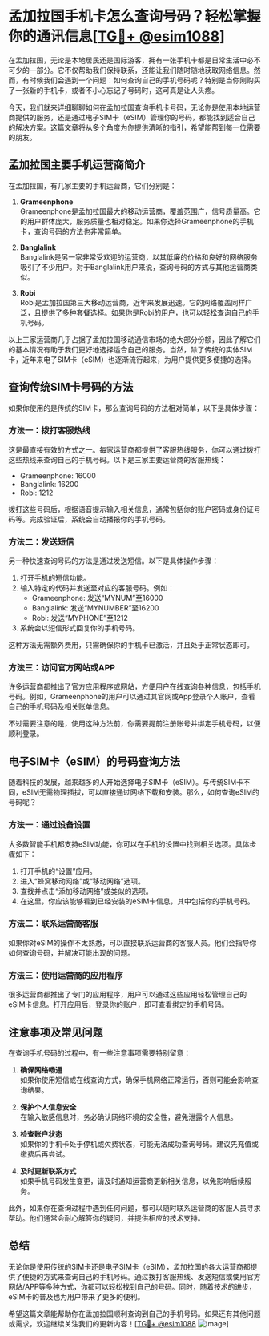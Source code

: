 # 孟加拉国手机卡怎么查询号码？轻松掌握你的通讯信息[[TG💪+ @esim1088](https://t.me/s/esim1088)]

在孟加拉国，无论是本地居民还是国际游客，拥有一张手机卡都是日常生活中必不可少的一部分。它不仅帮助我们保持联系，还能让我们随时随地获取网络信息。然而，有时候我们会遇到一个问题：如何查询自己的手机号码呢？特别是当你刚购买了一张新的手机卡，或者不小心忘记了号码时，这可真是让人头疼。

今天，我们就来详细聊聊如何在孟加拉国查询手机卡号码，无论你是使用本地运营商提供的服务，还是通过电子SIM卡（eSIM）管理你的号码，都能找到适合自己的解决方案。这篇文章将从多个角度为你提供清晰的指引，希望能帮到每一位需要的朋友。

## 孟加拉国主要手机运营商简介

在孟加拉国，有几家主要的手机运营商，它们分别是：

1. **Grameenphone**  
   Grameenphone是孟加拉国最大的移动运营商，覆盖范围广，信号质量高。它的用户群体庞大，服务质量也相对稳定。如果你选择Grameenphone的手机卡，查询号码的方法也非常简单。

2. **Banglalink**  
   Banglalink是另一家非常受欢迎的运营商，以其低廉的价格和良好的网络服务吸引了不少用户。对于Banglalink用户来说，查询号码的方式与其他运营商类似。

3. **Robi**  
   Robi是孟加拉国第三大移动运营商，近年来发展迅速。它的网络覆盖同样广泛，且提供了多种套餐选择。如果你是Robi的用户，也可以轻松查询自己的手机号码。

以上三家运营商几乎占据了孟加拉国移动通信市场的绝大部分份额，因此了解它们的基本情况有助于我们更好地选择适合自己的服务。当然，除了传统的实体SIM卡，近年来电子SIM卡（eSIM）也逐渐流行起来，为用户提供更多便捷的选择。

## 查询传统SIM卡号码的方法

如果你使用的是传统的SIM卡，那么查询号码的方法相对简单，以下是具体步骤：

### 方法一：拨打客服热线
这是最直接有效的方式之一。每家运营商都提供了客服热线服务，你可以通过拨打这些热线来查询自己的手机号码。以下是三家主要运营商的客服热线：
- Grameenphone: 16000
- Banglalink: 16200
- Robi: 1212

拨打这些号码后，根据语音提示输入相关信息，通常包括你的账户密码或身份证号码等。完成验证后，系统会自动播报你的手机号码。

### 方法二：发送短信
另一种快速查询号码的方法是通过发送短信。以下是具体操作步骤：
1. 打开手机的短信功能。
2. 输入特定的代码并发送至对应的客服号码。例如：
   - Grameenphone: 发送“MYNUM”至16000
   - Banglalink: 发送“MYNUMBER”至16200
   - Robi: 发送“MYPHONE”至1212
3. 系统会以短信形式回复你的手机号码。

这种方法无需额外费用，只需确保你的手机卡已激活，并且处于正常状态即可。

### 方法三：访问官方网站或APP
许多运营商都推出了官方应用程序或网站，方便用户在线查询各种信息，包括手机号码。例如，Grameenphone的用户可以通过其官网或App登录个人账户，查看自己的手机号码及相关账单信息。

不过需要注意的是，使用这种方法前，你需要提前注册账号并绑定手机号码，以便顺利登录。

## 电子SIM卡（eSIM）的号码查询方法

随着科技的发展，越来越多的人开始选择电子SIM卡（eSIM）。与传统SIM卡不同，eSIM无需物理插拔，可以直接通过网络下载和安装。那么，如何查询eSIM的号码呢？

### 方法一：通过设备设置
大多数智能手机都支持eSIM功能，你可以在手机的设置中找到相关选项。具体步骤如下：
1. 打开手机的“设置”应用。
2. 进入“蜂窝移动网络”或“移动网络”选项。
3. 查找并点击“添加移动网络”或类似的选项。
4. 在这里，你应该能够看到已经安装的eSIM卡信息，其中包括你的手机号码。

### 方法二：联系运营商客服
如果你对eSIM的操作不太熟悉，可以直接联系运营商的客服人员。他们会指导你如何查询号码，并解决可能出现的问题。

### 方法三：使用运营商的应用程序
很多运营商都推出了专门的应用程序，用户可以通过这些应用轻松管理自己的eSIM卡信息。打开应用后，登录你的账户，即可查看绑定的手机号码。

## 注意事项及常见问题

在查询手机号码的过程中，有一些注意事项需要特别留意：

1. **确保网络畅通**  
   如果你使用短信或在线查询方式，确保手机网络正常运行，否则可能会影响查询结果。

2. **保护个人信息安全**  
   在输入敏感信息时，务必确认网络环境的安全性，避免泄露个人信息。

3. **检查账户状态**  
   如果你的手机卡处于停机或欠费状态，可能无法成功查询号码。建议先充值或缴费后再尝试。

4. **及时更新联系方式**  
   如果手机号码发生变更，请及时通知运营商更新相关信息，以免影响后续服务。

此外，如果你在查询过程中遇到任何问题，都可以随时联系运营商的客服人员寻求帮助。他们通常会耐心解答你的疑问，并提供相应的技术支持。

## 总结

无论你是使用传统的SIM卡还是电子SIM卡（eSIM），孟加拉国的各大运营商都提供了便捷的方式来查询自己的手机号码。通过拨打客服热线、发送短信或使用官方网站/APP等多种方式，你都可以轻松找到自己的号码。同时，随着技术的进步，eSIM卡的普及也为用户带来了更多的便利。

希望这篇文章能帮助你在孟加拉国顺利查询到自己的手机号码。如果还有其他问题或需求，欢迎继续关注我们的更新内容！[[TG💪+ @esim1088](https://t.me/s/esim1088) ![Image](https://i.postimg.cc/4NQfJmqS/Snipaste-2025-05-13-00-14-12.png)]